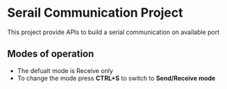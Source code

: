 # Serail Communication Project

This project provide APIs to build a serial communication on available port

## Modes of operation 
- The defualt mode is Receive only
- To change the mode press __CTRL+S__ to switch to __Send/Receive mode__
